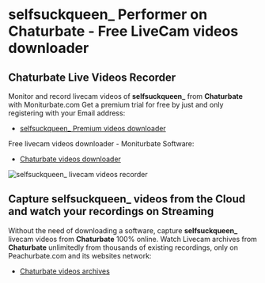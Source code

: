# selfsuckqueen_ Performer on Chaturbate - Free LiveCam videos downloader

## Chaturbate Live Videos Recorder

Monitor and record livecam videos of **selfsuckqueen_** from **Chaturbate** with Moniturbate.com
Get a premium trial for free by just and only registering with your Email address:
* [selfsuckqueen_ Premium videos downloader](https://moniturbate.com/request-demo-licence-key.html)

Free livecam videos downloader - Moniturbate Software:
* [Chaturbate videos downloader](https://moniturbate.com/moniturbate-download-software.html)

![selfsuckqueen_ livecam videos recorder](https://peachurnet.com/templates/moniturbate-software.png)


## Capture selfsuckqueen_ videos from the Cloud and watch your recordings on Streaming

Without the need of downloading a software, capture **selfsuckqueen_** livecam videos from **Chaturbate** 100% online.
Watch Livecam archives from **Chaturbate** unlimitedly from thousands of existing recordings, only on Peachurbate.com and its websites network:
* [Chaturbate videos archives](https://peachurnet.com/)